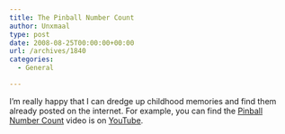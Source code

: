```yaml
---
title: The Pinball Number Count
author: Unxmaal
type: post
date: 2008-08-25T00:00:00+00:00
url: /archives/1840
categories:
  - General

---
```

I&#8217;m really happy that I can dredge up childhood memories and find them already posted on the internet. For example, you can find the [Pinball Number Count][1] video is on [YouTube][2].

 [1]: http://en.wikipedia.org/wiki/Pinball_Number_Count
 [2]: http://www.youtube.com/watch?v=KDm0PqjAF78